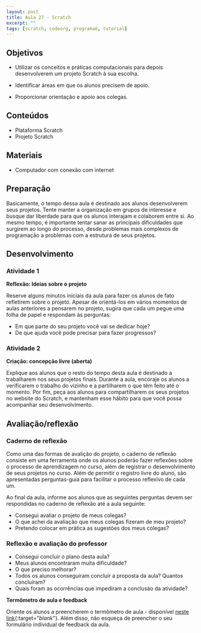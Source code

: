 ```yaml
---
layout: post
title: Aula 27 - Scratch
excerpt: ""
tags: [scratch, codeorg, programaê, tutorial]
---
```


## Objetivos

- Utilizar os conceitos e práticas computacionais para depois desenvolverem um projeto Scratch à sua escolha.

- Identificar áreas em que os alunos precisem de apoio.

- Proporcionar orientação e apoio aos colegas.


## Conteúdos

- Plataforma Scratch
- Projeto Scratch

## Materiais

- Computador com conexão com internet


## Preparação

Basicamente, o tempo dessa aula é destinado aos alunos desenvolverem seus projetos. Tente manter a organização em grupos de interesse e busque dar liberdade para que os alunos interajam e colaborem entre si. Ao mesmo tempo, é importante tentar sanar as principais dificuldades que surgirem ao longo do processo, desde problemas mais complexos de programação a problemas com a estrutura de seus projetos.


## Desenvolvimento

### Atividade 1

**Reflexão: Ideias sobre o projeto**

Reserve alguns minutos iniciais da aula para fazer os alunos de fato refletirem sobre o projeto. Apesar de orientá-los em vários momentos de aulas anteriores a pensarem no projeto, sugira que cada um pegue uma folha de papel e respondam às perguntas:

-	Em que parte do seu projeto você vai se dedicar hoje?
-	De que ajuda você pode precisar para fazer progressos?


### Atividade 2

**Criação: concepção livre (aberta)**

Explique aos alunos que o resto do tempo desta aula é destinado a trabalharem nos seus projetos finais. Durante a aula, encoraje os alunos a verificarem o trabalho do vizinho e a partilharem o que têm feito até o momento. Por fim, peça aos alunos para compartilharem os seus projetos no website do Scratch, e mantenham esse hábito para que você possa acompanhar seu desenvolvimento.


## Avaliação/reflexão

### Caderno de reflexão

Como uma das formas de avalição do projeto, o caderno de reflexão consiste em uma ferramenta onde os alunos poderão fazer reflexões sobre o processo de aprendizagem no curso, além de registrar o desenvolvimento de seus projetos no curso.
Além de permitir o registro livre do aluno, são apresentadas perguntas-guia para facilitar o processo reflexivo de cada um.

Ao final da aula, informe aos alunos que as seguintes perguntas devem ser respondidas no caderno de reflexão até a aula seguinte:

- Consegui avaliar o projeto de meus colegas?
- O que achei da avaliação que meus colegas fizeram de meu projeto?
- Pretendo colocar em prática as sugestões dos meus colegas?



### Reflexão e avaliação do professor

 - Consegui concluir o plano desta aula?
 - Meus alunos encontraram muita dificuldade?
 - O que preciso melhorar?
 - Todos os alunos conseguiram concluir a proposta da aula? Quantos concluíram?
 - Quais foram as ocorrências que impediram a conclusão da atividade?

 **Termômetro de aula e feedback**

 Oriente os alunos a preencherem o termômetro de aula - disponível [neste link](http://goo.gl/FbZvEh){:target="_blank_"}. Além disso, não esqueça de preencher o seu formulário individual de feedback da aula.
